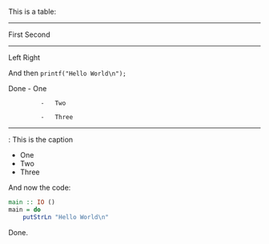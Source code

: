 This is a table:

  -----------------------------------------
  First      Second
  ---------- ------------------------------
  Left       Right

  And then   `printf("Hello World\n");`

  Done       -   One
             
             -   Two
             
             -   Three
             
             
  -----------------------------------------

  : This is the caption


* One
* Two
* Three

And now the code:

```haskell
main :: IO ()
main = do
    putStrLn "Hello World\n"
```

Done.
